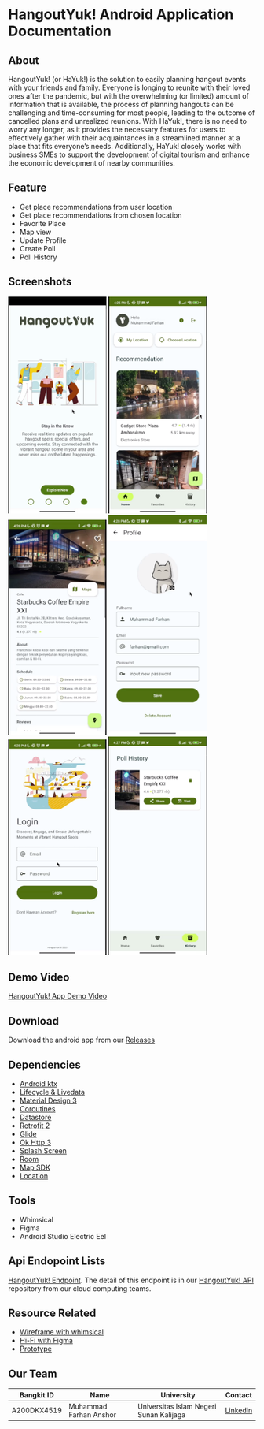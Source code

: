 # HangoutYuk! Android Application Documentation
## About

HangoutYuk! (or HaYuk!) is the solution to easily planning hangout events with your friends and family. Everyone is longing to reunite with their loved ones after the pandemic, but with the overwhelming (or limited) amount of information that is available, the process of planning hangouts can be challenging and time-consuming for most people, leading to the outcome of cancelled plans and unrealized reunions. With HaYuk!, there is no need to worry any longer, as it provides the necessary features for users to effectively gather with their acquaintances in a streamlined manner at a place that fits everyone’s needs. Additionally, HaYuk! closely works with business SMEs to support the development of digital tourism and enhance the economic development of nearby communities.

## Feature

- Get place recommendations from user location
- Get place recommendations from chosen location
- Favorite Place
- Map view
- Update Profile
- Create Poll
- Poll History

## Screenshots

<img src="https://github.com/HangoutYuk/.github/blob/main/assets/Screenshot%202023-06-15%20201126.png" width="200" />
<img src="https://github.com/HangoutYuk/.github/blob/main/assets/Screenshot%202023-06-15%20201212.png" width="200" />
<img src="https://github.com/HangoutYuk/.github/blob/main/assets/Screenshot%202023-06-15%20201306.png" width="200" />
<img src="https://github.com/HangoutYuk/.github/blob/main/assets/Screenshot%202023-06-15%20201406.png" width="200" />
<img src="https://github.com/HangoutYuk/.github/blob/main/assets/Screenshot%202023-06-15%20201514.png" width="200" />
<img src="https://github.com/HangoutYuk/.github/blob/main/assets/Screenshot%202023-06-15%20201645.png" width="200" />

## Demo Video

[HangoutYuk! App Demo Video](https://drive.google.com/file/d/1Fac03v7efKOQKzBODsAOu5IBW-kXrFpt/view?usp=sharing)

## Download

Download the android app from our [Releases](https://github.com/HangoutYuk/hayuk-android/releases/tag/1.0) 

## Dependencies

- [Android ktx](https://developer.android.com/kotlin/coroutines) 
- [Lifecycle & Livedata](https://developer.android.com/jetpack/androidx/releases/lifecycle)
- [Material Design 3](https://github.com/material-components) 
- [Coroutines](https://developer.android.com/kotlin/coroutines) 
- [Datastore](https://developer.android.com/kotlin/coroutines) 
- [Retrofit 2](https://square.github.io/retrofit/)    
- [Glide](https://github.com/bumptech/glide)      
- [Ok Http 3](https://square.github.io/okhttp/) 
- [Splash Screen](https://developer.android.com/jetpack/androidx/releases/core?hl=id#core_splashscreen_version_10_2) 
- [Room](https://developer.android.com/jetpack/androidx/releases/room?hl=id) 
- [Map SDK](https://developers.google.com/maps/documentation/android-sdk/release-notes) 
- [Location](https://developers.google.com/android/guides/setup?hl=id) 

## Tools

- Whimsical
- Figma
- Android Studio Electric Eel

## Api Endopoint Lists

[HangoutYuk! Endpoint](https://dev-dot-hayuk-project.et.r.appspot.com/api-docs). The detail of this endpoint is in our [HangoutYuk! API](https://github.com/HangoutYuk/hayuk-api) repository from our cloud computing teams.

## Resource Related

- [Wireframe with whimsical](https://whimsical.com/hangoutyuk-T8iyCfU7y2bA51XAzPQdDs)
- [Hi-Fi with Figma](https://www.figma.com/file/Im8O2UZAGTOx0QIGF5RDZU/HangoutYuk!?type=design&node-id=213%3A3258&t=OwQgFrMvDbvIq9h1-1)
- [Prototype](https://www.figma.com/proto/Im8O2UZAGTOx0QIGF5RDZU/HangoutYuk!?type=design&node-id=213-3259&scaling=scale-down&page-id=213%3A3258&starting-point-node-id=213%3A3259)


## Our Team

| Bangkit ID  | Name                   | University                              | Contact                                                                   |
| ----------- | ---------------------- | --------------------------------------- | ------------------------------------------------------------------------- |
| A200DKX4519 | Muhammad Farhan Anshor | Universitas Islam Negeri Sunan Kalijaga | [Linkedin](https://www.linkedin.com/in/muhammad-farhan-anshor-779288181/) |
